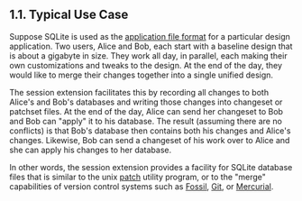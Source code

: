 ## 1\.1\. Typical Use Case


Suppose SQLite is used as the [application file format](appfileformat.html) for a
particular design application. Two users, Alice and Bob, each start
with a baseline design that is about a gigabyte in size. They work
all day, in parallel, each making their own customizations and tweaks
to the design. At the end of the day, they would like to merge their
changes together into a single unified design.



The session extension facilitates this by recording all changes to
both Alice's and Bob's databases and writing those changes into
changeset or patchset files. At the end of the day, Alice can send her
changeset to Bob and Bob can "apply" it to his database. The result (assuming
there are no conflicts) is that Bob's database then contains both his
changes and Alice's changes. Likewise, Bob can send a changeset of
his work over to Alice and she can apply his changes to her database.



In other words, the session extension provides a facility for
SQLite database files that is similar to the unix
[patch](https://en.wikipedia.org/wiki/Patch_(Unix)) utility program,
or to the "merge" capabilities of version control systems such
as [Fossil](https://www.fossil-scm.org/), [Git](https://git-scm.com),
or [Mercurial](http://www.mercurial-scm.org/).



